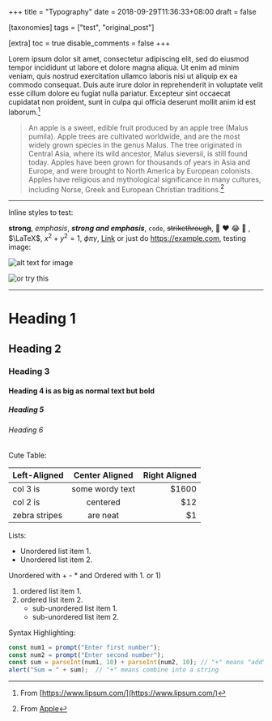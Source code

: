 +++
title = "Typography"
date = 2018-09-29T11:36:33+08:00
draft = false

[taxonomies]
tags = ["test", "original_post"]

[extra]
toc = true
disable_comments = false
+++

Lorem ipsum dolor sit amet, consectetur adipiscing elit, sed do eiusmod tempor incididunt ut labore et dolore magna aliqua. Ut enim ad minim veniam, quis nostrud exercitation ullamco laboris nisi ut aliquip ex ea commodo consequat. Duis aute irure dolor in reprehenderit in voluptate velit esse cillum dolore eu fugiat nulla pariatur. Excepteur sint occaecat cupidatat non proident, sunt in culpa qui officia deserunt mollit anim id est laborum.[^1]

> An apple is a sweet, edible fruit produced by an apple tree (Malus pumila). Apple trees are cultivated worldwide, and are the most widely grown species in the genus Malus. The tree originated in Central Asia, where its wild ancestor, Malus sieversii, is still found today. Apples have been grown for thousands of years in Asia and Europe, and were brought to North America by European colonists. Apples have religious and mythological significance in many cultures, including Norse, Greek and European Christian traditions.[^2]

---

Inline styles to test:

**strong**, *emphasis*, ***strong and emphasis***, `code`, ~~strikethrough~~, :shrug: :heart: :joy: :purple_heart: , $\LaTeX$, $x^2+y^2=1$, $\phi \pi \gamma$, [Link](https://example.com) or just do <https://example.com>, testing image:

![alt text for image](https://picsum.photos/600/400/?random)

![or try this][1]

---

# Heading 1

## Heading 2

### Heading 3

#### Heading 4 is as big as normal text but bold

##### Heading 5

###### Heading 6

Cute Table:

| Left-Aligned  | Center Aligned  | Right Aligned |
| :------------ | :-------------: | ------------: |
| col 3 is      | some wordy text |         $1600 |
| col 2 is      |    centered     |           $12 |
| zebra stripes |    are neat     |            $1 |

Lists:

* Unordered list item 1.
* Unordered list item 2.

Unordered with + - * and Ordered with 1. or 1)

1. ordered list item 1.
2. ordered list item 2.
   + sub-unordered list item 1.
   + sub-unordered list item 2.

Syntax Highlighting:

```javascript
const num1 = prompt("Enter first number");
const num2 = prompt("Enter second number");
const sum = parseInt(num1, 10) + parseInt(num2, 10); // "+" means "add"
alert("Sum = " + sum);  // "+" means combine into a string
```

[^1]: From [https://www.lipsum.com/](https://www.lipsum.com/)

[^2]: From [Apple](https://en.wikipedia.org/wiki/Apple)

[1]: https://commonmark.org/help/images/favicon.png "CommonMark Creative Commons License"
